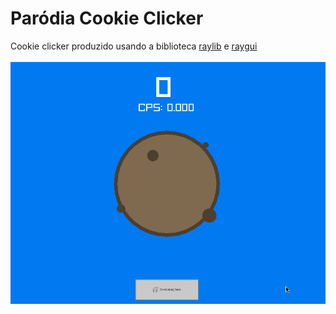 # Paródia Cookie Clicker
Cookie clicker produzido usando a biblioteca [raylib](https://www.raylib.com/) e [raygui](https://github.com/raysan5/raygui) \
\
![cookie preview](cookie.png)
